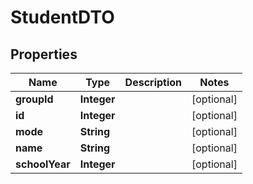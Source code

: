 
# StudentDTO

## Properties
Name | Type | Description | Notes
------------ | ------------- | ------------- | -------------
**groupId** | **Integer** |  |  [optional]
**id** | **Integer** |  |  [optional]
**mode** | **String** |  |  [optional]
**name** | **String** |  |  [optional]
**schoolYear** | **Integer** |  |  [optional]




